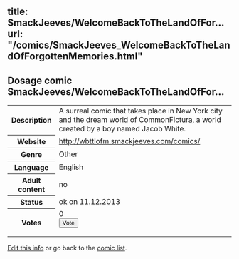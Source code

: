 title: SmackJeeves/WelcomeBackToTheLandOfFor...
url: "/comics/SmackJeeves_WelcomeBackToTheLandOfForgottenMemories.html"
---
Dosage comic SmackJeeves/WelcomeBackToTheLandOfFor...
-----------------------------------------

<p id="msg"></p>
<script type="text/javascript">
if (window.location.search === '?edit_info_mail=sent_ok') {
  var elem = document.getElementById("msg");
  elem.innerHTML = 'Edited information sucessfully sent for review, which is usually done daily. Thanks!';
  elem.className = 'ok';
}
</script>
<table class="comicinfo">
<tr>
<th>Description</th><td>A surreal comic that takes place in New York city and the dream world of CommonFictura, a world created by a boy named Jacob White.</td>
</tr>
<tr>
<th>Website</th><td><a href="http://wbttlofm.smackjeeves.com/comics/">http://wbttlofm.smackjeeves.com/comics/</a></td>
</tr>
<tr>
<th>Genre</th><td>Other</td>
</tr>
<tr>
<th>Language</th><td>English</td>
</tr>
<tr>
<th>Adult content</th><td>no</td>
</tr>
<tr>
<th>Status</th><td>ok on 11.12.2013</td>
</tr>
<tr>
<th>Votes</th><td>0
<form action="http://gaecounter.appspot.com/count/" method="POST">
<input name="name" type="hidden" value="SmackJeeves_WelcomeBackToTheLandOfForgottenMemories"/>
<input name="uid" type="hidden" id="voteuid" value=""/>
<input type="submit" value="Vote"/>
</form>
</td>
</tr>
</table>
<script type="text/javascript">
var ua = navigator.userAgent;
document.getElementById("voteuid").value = ua.replace(/[^a-zA-Z0-9\._:]/g , "_");;
</script>

[Edit this info](SmackJeeves_WelcomeBackToTheLandOfForgottenMemories_edit.html) or go back to the [comic list](../comic-index.html).
